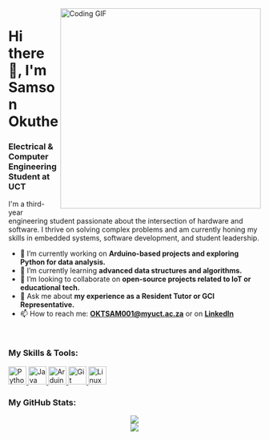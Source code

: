 <!-- The header GIF. You can find more on Giphy or Tenor by searching "coding" or "engineering". -->
<img align="right" alt="Coding GIF" width="400" src="https://media.tenor.com/GfSX-u7VGM4AAAAC/coding.gif">

<!-- Main Introduction -->
<h1 align="left">Hi there 👋, I'm Samson Okuthe</h1>
<h3 align="left">Electrical & Computer Engineering Student at UCT</h3>

<!-- A little bit about you. Use emojis to make it stand out! -->
<p align="left">
  I'm a third-year engineering student passionate about the intersection of hardware and software. I thrive on solving complex problems and am currently honing my skills in embedded systems, software development, and student leadership.
</p>

- 🔭 I’m currently working on **Arduino-based projects and exploring Python for data analysis.**
- 🌱 I’m currently learning **advanced data structures and algorithms.**
- 🤝 I’m looking to collaborate on **open-source projects related to IoT or educational tech.**
- 💬 Ask me about **my experience as a Resident Tutor or GCI Representative.**
- 📫 How to reach me: **[OKTSAM001@myuct.ac.za](mailto:OKTSAM001@myuct.ac.za)** or on **[LinkedIn](https://linkedin.com/in/samsonokuthe)**

<br/>

<!-- Skills Section with Icons -->
<h3 align="left">My Skills & Tools:</h3>
<p align="left">
  <!-- Python -->
  <a href="https://www.python.org/" target="_blank" rel="noreferrer">
    <img src="https://raw.githubusercontent.com/danielcranney/readme-generator/main/public/icons/skills/python-colored.svg" width="36" height="36" alt="Python" />
  </a>
  <!-- Java -->
  <a href="https://www.oracle.com/java/" target="_blank" rel="noreferrer">
    <img src="https://raw.githubusercontent.com/danielcranney/readme-generator/main/public/icons/skills/java-colored.svg" width="36" height="36" alt="Java" />
  </a>
  <!-- Arduino -->
  <a href="https://www.arduino.cc/" target="_blank" rel="noreferrer">
    <img src="https://raw.githubusercontent.com/danielcranney/readme-generator/main/public/icons/skills/arduino-colored.svg" width="36" height="36" alt="Arduino" />
  </a>
  <!-- Git -->
  <a href="https://git-scm.com/" target="_blank" rel="noreferrer">
    <img src="https://raw.githubusercontent.com/danielcranney/readme-generator/main/public/icons/skills/git-colored.svg" width="36" height="36" alt="Git" />
  </a>
  <!-- Linux -->
  <a href="https://www.linux.org" target="_blank" rel="noreferrer">
    <img src="https://raw.githubusercontent.com/danielcranney/readme-generator/main/public/icons/skills/linux-colored.svg" width="36" height="36" alt="Linux" />
  </a>
</p>

<!-- GitHub Stats (Personalized for you!) -->
<h3 align="left">My GitHub Stats:</h3>
<p align="center">
  <img src="https://github-readme-stats.vercel.app/api?username=0geder&show_icons=true&theme=dracula&include_all_commits=true&count_private=true"/>
  <br/>
  <img src="https://github-readme-stats.vercel.app/api/top-langs/?username=0geder&layout=compact&langs_count=8&theme=dracula"/>
</p>
